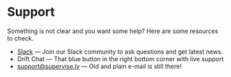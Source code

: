 # Support

Something is not clear and you want some help? Here are some resources to check.

* [Slack](https://supervise.ly/slack) — Join our Slack community to ask questions and get latest news.
* Drift Chat — That blue button in the right bottom corner with live support
* [support@supervise.ly](mailto:support@supervise.ly) — Old and plain e-mail is still there!
